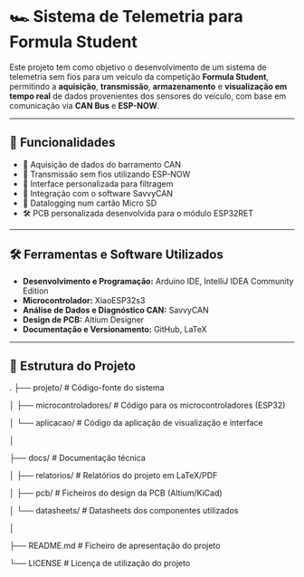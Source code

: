 # 🏎️ Sistema de Telemetria para Formula Student

Este projeto tem como objetivo o desenvolvimento de um sistema de telemetria sem fios para um veículo da competição **Formula Student**, permitindo a **aquisição**, **transmissão**, **armazenamento** e **visualização em tempo real** de dados provenientes dos sensores do veículo, com base em comunicação via **CAN Bus** e **ESP-NOW**.

---

## 🚀 Funcionalidades

- 📡 Aquisição de dados do barramento CAN
- 📶 Transmissão sem fios utilizando ESP-NOW
- 🧰 Interface personalizada para filtragem 
- 🔗 Integração com o software SavvyCAN
- 💾 Datalogging num cartão Micro SD
-  🛠️ PCB personalizada desenvolvida para o módulo ESP32RET

---

## 🛠️ Ferramentas e Software Utilizados

- **Desenvolvimento e Programação:** Arduino IDE, IntelliJ IDEA Community Edition  
- **Microcontrolador:** XiaoESP32s3  
- **Análise de Dados e Diagnóstico CAN:** SavvyCAN  
- **Design de PCB:** Altium Designer  
- **Documentação e Versionamento:** GitHub, LaTeX 

---

## 📁 Estrutura do Projeto
.
├── projeto/                  # Código-fonte do sistema

│   ├── microcontroladores/  # Código para os microcontroladores (ESP32)

│   └── aplicacao/           # Código da aplicação de visualização e interface

│

├── docs/                    # Documentação técnica

│   ├── relatorios/          # Relatórios do projeto em LaTeX/PDF

│   ├── pcb/                 # Ficheiros do design da PCB (Altium/KiCad)

│   └── datasheets/          # Datasheets dos componentes utilizados

│

├── README.md                # Ficheiro de apresentação do projeto

└── LICENSE                  # Licença de utilização do projeto


